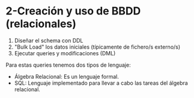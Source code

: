 # 2-Creación y uso de BBDD (relacionales)
1. Diseñar el schema con DDL
2. "Bulk Load" los datos iniciales (típicamente de fichero/s externo/s)
3. Ejecutar queries y modificaciones (DML)

Para estas queries tenemos dos tipos de lenguaje:
- Álgebra Relacional: Es un lenguaje formal.
- SQL: Lenguaje implementado para llevar a cabo las tareas del álgebra relacional.